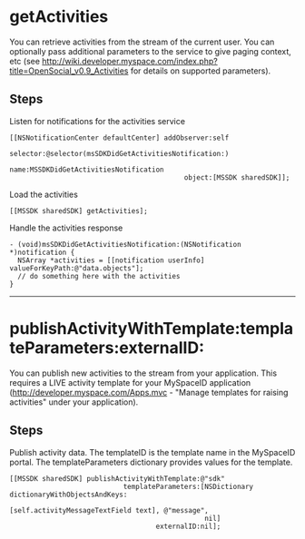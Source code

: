 # getActivities #

You can retrieve activities from the stream of the current user.  You can optionally pass additional parameters to the service to give paging context, etc (see http://wiki.developer.myspace.com/index.php?title=OpenSocial_v0.9_Activities for details on supported parameters).

## Steps ##

Listen for notifications for the activities service
```
[[NSNotificationCenter defaultCenter] addObserver:self
                                         selector:@selector(msSDKDidGetActivitiesNotification:)
                                             name:MSSDKDidGetActivitiesNotification
                                           object:[MSSDK sharedSDK]];
```

Load the activities
```
[[MSSDK sharedSDK] getActivities];
```

Handle the activities response
```
- (void)msSDKDidGetActivitiesNotification:(NSNotification *)notification {
  NSArray *activities = [[notification userInfo] valueForKeyPath:@"data.objects"];
  // do something here with the activities
}
```


---


# publishActivityWithTemplate:templateParameters:externalID: #

You can publish new activities to the stream from your application.  This requires a LIVE activity template for your MySpaceID application (http://developer.myspace.com/Apps.mvc - "Manage templates for raising activities" under your application).

## Steps ##

Publish activity data.  The templateID is the template name in the MySpaceID portal.  The templateParameters dictionary provides values for the template.
```
[[MSSDK sharedSDK] publishActivityWithTemplate:@"sdk"
                            templateParameters:[NSDictionary dictionaryWithObjectsAndKeys:
                                                [self.activityMessageTextField text], @"message",
                                                nil]
                                    externalID:nil];
```
